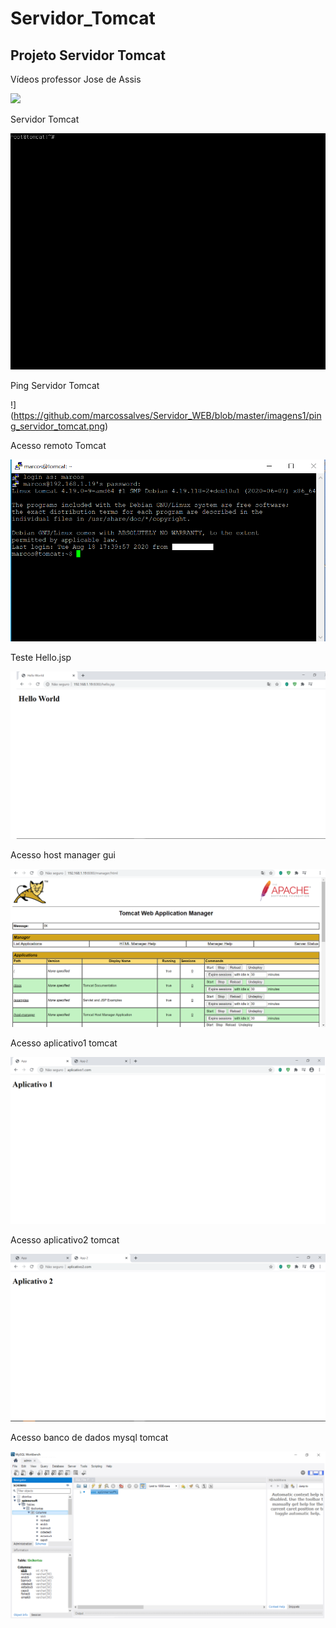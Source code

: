 # Servidor_Tomcat

## Projeto Servidor Tomcat

Vídeos professor Jose de Assis

[![](http://img.youtube.com/vi/fqR5SymRgLQ/0.jpg)](http://www.youtube.com/watch?v=fqR5SymRgLQ "Curso Linux Tomcat Server")




Servidor Tomcat

![Print Servidor web](https://github.com/marcossalves/Servidor_WEB/blob/master/imagens1/print_servidor_tomcat.png)


Ping Servidor Tomcat

!](https://github.com/marcossalves/Servidor_WEB/blob/master/imagens1/ping_servidor_tomcat.png)


Acesso remoto Tomcat 

![](https://github.com/marcossalves/Servidor_WEB/blob/master/imagens1/acesso_remoto_ssh_servidor_tomcat.png)



Teste Hello.jsp 

![](https://github.com/marcossalves/Servidor_WEB/blob/master/imagens1/hello.jsp.png)


Acesso host manager gui

![](https://github.com/marcossalves/Servidor_WEB/blob/master/imagens1/host_manager_gui.png)


Acesso aplicativo1 tomcat

![](https://github.com/marcossalves/Servidor_WEB/blob/master/imagens1/print_app1.png)


Acesso aplicativo2 tomcat

![](https://github.com/marcossalves/Servidor_WEB/blob/master/imagens1/print_app2.png)


Acesso banco de dados mysql tomcat

![](https://github.com/marcossalves/Servidor_WEB/blob/master/imagens1/acesso_mysql_tomcat_workbench.png)
